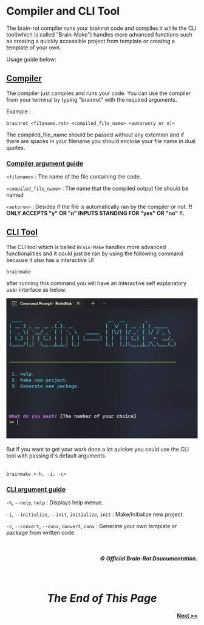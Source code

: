 # **Compiler and CLI Tool**
The brain-rot compiler runs your brainrot code and compiles it while the CLI tool(which is called "Brain-Make") handles more advanced functions such as creating a quickly accessible project from template or creating a template of your own.

Usage guide below:

## <u>Compiler</u>
The compiler just compiles and runs your code.
You can use the compiler from your terminal by typing "brainrot" with the required arguments. 

Example :
```terminal
brainrot <filename.rot> <compiled_file_name> <autorun(y or n)>
```
The compiled_file_name should be passed without any extention and if there are spaces in your filename you should enclose your file name in dual quotes.

### <u>Compiler argument guide</u>
`<filename>` :   The name of the file containing the code.

`<compiled_file_name>` : The name that the compiled output file should be named

`<autorun>` :  Desides if the file is automatically ran by the compiler or not.
**!! ONLY ACCEPTS "y" OR "n" INPUTS STANDING  FOR "yes" OR "no" !!.**

## <u>CLI Tool</u>
The CLI tool which is balled `Brain-Make` handles more advanced functionalities and it could just be ran by using the following command because it also has a interactive UI

```terminal
brainmake
```

after running this command you will have an interactive self explanatory user interface as below.

<img src="./Assets/cli_ui.PNG" alt="Cli tools UI">
<br>
<br>
But if you want to get your work done a lot quicker you could use the CLI tool with passing it's default arguments.
<br>
<br>

```terminal
brainmake <-h, -i, -c>
```

### <u>CLI argument guide</u>
`-h`, `--help`, `help` :    Displays help menue.

`-i`, `--initialize`, `--init`, `initialize`, `init` : Make/Initialize new project.

`-c`, `--convert`, `--conv`, `convert`, `conv` :  Generate your own template or package from written code.

<br>
<h5 align="right">© Official Brain-Rot Doucumentation.</h5>
<br>

#
# <center>_**The End of This Page**_</center>

#### <center align="right">[Next >>](./simple_start.md)</center>